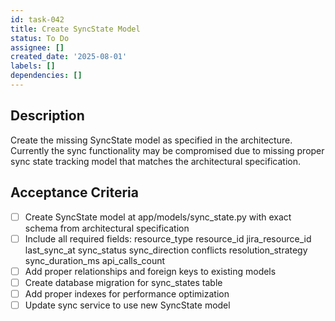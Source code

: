 ```yaml
---
id: task-042
title: Create SyncState Model
status: To Do
assignee: []
created_date: '2025-08-01'
labels: []
dependencies: []
---
```


## Description

Create the missing SyncState model as specified in the architecture. Currently the sync functionality may be compromised due to missing proper sync state tracking model that matches the architectural specification.

## Acceptance Criteria

- [ ] Create SyncState model at app/models/sync_state.py with exact schema from architectural specification
- [ ] Include all required fields: resource_type resource_id jira_resource_id last_sync_at sync_status sync_direction conflicts resolution_strategy sync_duration_ms api_calls_count
- [ ] Add proper relationships and foreign keys to existing models
- [ ] Create database migration for sync_states table
- [ ] Add proper indexes for performance optimization
- [ ] Update sync service to use new SyncState model
